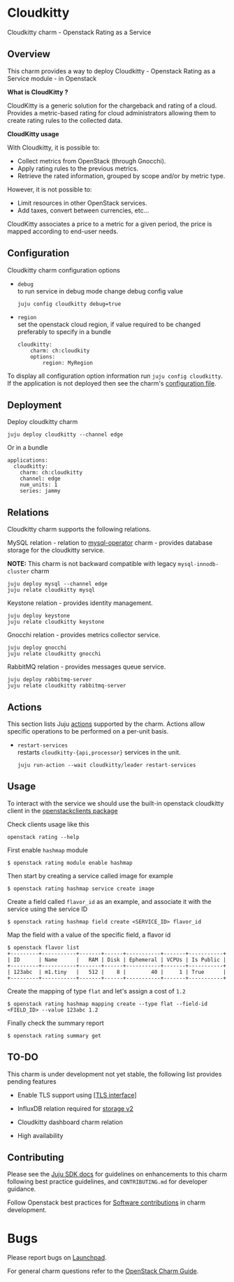 # Cloudkitty

Cloudkitty charm - Openstack Rating as a Service

## Overview

This charm provides a way to deploy Cloudkitty - Openstack Rating as a Service module - in Openstack

**What is CloudKitty ?**

CloudKitty is a generic solution for the chargeback and rating of a cloud. Provides a metric-based rating for cloud administrators allowing them to create rating rules to the collected data.


**CloudKitty usage**

With Cloudkitty, it is possible to:

* Collect metrics from OpenStack (through Gnocchi).
* Apply rating rules to the previous metrics.
* Retrieve the rated information, grouped by scope and/or by metric type.

However, it is not possible to:

* Limit resources in other OpenStack services.
* Add taxes, convert between currencies, etc...

CloudKitty associates a price to a metric for a given period, the price is mapped according to end-user needs.


## Configuration

Cloudkitty charm configuration options

* `debug`\
to run service in debug mode change debug config value
    ```
    juju config cloudkitty debug=true
    ```
* `region`\
set the openstack cloud region, if value required to be changed preferably to specify in a bundle
    ```
    cloudkitty:
        charm: ch:cloudkity
        options:
            region: MyRegion
    ```

To display all configuration option information run `juju config
cloudkitty`. If the application is not deployed then see the charm's
[configuration file](config.yaml).

## Deployment

Deploy cloudkitty charm

```
juju deploy cloudkitty --channel edge
```

Or in a bundle
```
applications:
  cloudkitty:
    charm: ch:cloudkitty
    channel: edge
    num_units: 1
    series: jammy
```

## Relations

Cloudkitty charm supports the following relations.

MySQL relation - relation to [mysql-operator](https://github.com/canonical/mysql-operator) charm - provides database storage for the cloudkitty service.

**NOTE:** This charm is not backward compatible with legacy `mysql-innodb-cluster` charm

```
juju deploy mysql --channel edge
juju relate cloudkitty mysql
```

Keystone relation - provides identity management.

```
juju deploy keystone
juju relate cloudkitty keystone
```

Gnocchi relation - provides metrics collector service.
```
juju deploy gnocchi
juju relate cloudkitty gnocchi
```

RabbitMQ relation - provides messages queue service.
```
juju deploy rabbitmq-server
juju relate cloudkitty rabbitmq-server
```

## Actions
This section lists Juju [actions](https://jaas.ai/docs/actions) supported by the charm. Actions allow specific operations to be performed on a per-unit basis.

* `restart-services`\
restarts `cloudkitty-{api,processor}` services in the unit.

    ```
    juju run-action --wait cloudkitty/leader restart-services
    ```

## Usage

To interact with the service we should use the built-in openstack cloudkitty client in the [openstackclients package](https://snapcraft.io/openstackclients)

Check clients usage like this

```
openstack rating --help
```

First enable `hashmap` module
```
$ openstack rating module enable hashmap
```

Then start by creating a service called image for example
```
$ openstack rating hashmap service create image
```

Create a field called `flavor_id` as an example, and associate it with the service using the service ID
```
$ openstack rating hashmap field create <SERVICE_ID> flavor_id
```

Map the field with a value of the specific field, a flavor id
```
$ openstack flavor list
+---------+-----------+-------+------+-----------+-------+-----------+
| ID      | Name      |   RAM | Disk | Ephemeral | VCPUs | Is Public |
+---------+-----------+-------+------+-----------+-------+-----------+
| 123abc  | m1.tiny   |   512 |    8 |        40 |     1 | True      |
+---------+-----------+-------+------+-----------+-------+-----------+
```

Create the mapping of type `flat` and let's assign a cost of `1.2`
```
$ openstack rating hashmap mapping create --type flat --field-id <FIELD_ID> --value 123abc 1.2
```

Finally check the summary report
```
$ openstack rating summary get
```

## TO-DO

This charm is under development not yet stable, the following list provides pending features

* Enable TLS support using [[TLS interface]](https://opendev.org/openstack/charm-ops-interface-tls-certificates/src/branch/master/interface_tls_certificates/ca_client.py)

* InfluxDB relation required for [storage v2](https://docs.openstack.org/cloudkitty/latest/admin/configuration/storage.html#influxdb-v2)

* Cloudkitty dashboard charm relation

* High availability


## Contributing

Please see the [Juju SDK docs](https://juju.is/docs/sdk) for guidelines
on enhancements to this charm following best practice guidelines, and
`CONTRIBUTING.md` for developer guidance.

Follow Openstack best practices for [Software contributions](https://docs.openstack.org/charm-guide/latest/community/software-contrib/index.html) in charm development.


# Bugs

Please report bugs on [Launchpad][lp-bugs-charm-cloudkitty].

For general charm questions refer to the [OpenStack Charm Guide][cg].

<!-- LINKS -->
[cg]: https://docs.openstack.org/charm-guide
[lp-bugs-charm-cloudkitty]: https://bugs.launchpad.net/charm-cloudkitty/+filebug

